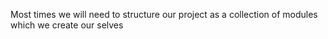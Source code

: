 Most times we will need to structure our project as a collection of modules which we create our selves